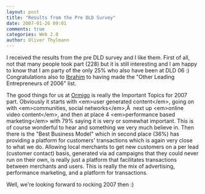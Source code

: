 ```yaml
---
layout: post
title: "Results from the Pre DLD Survey"
date: 2007-01-26 09:01
comments: true
categories: Web 2.0
author: Oliver Thylmann
---
```










I received the results from the pre DLD survey and I like them. First of all, not that many people took part (228) but it is still interesting and I am happy to know that I am party of the only 25% who also have been at DLD 06 :) Congratulations also to [Ibrahim](http://www.ibrahimevsan.de/) to having made the &quot;Other Leading Entrepreneurs of 2006&quot; list.

The good things for us at [Ormigo](https://ormigo.com/) is really the Important Topics for 2007 part. Obviously it starts with &lt;em&gt;user generated content&lt;/em&gt;, going on with &lt;em&gt;communities, social networks&lt;/em&gt;,Â  next up &lt;em&gt;online video content&lt;/em&gt;, and then at place 4 &lt;em&gt;performance based marketing&lt;/em&gt; with 79% saying it is very or somewhat important. This is of course wonderful to hear and something we very much believe in. Then there is the &quot;Best Business Model&quot; which in second place (36%) has providing a platform for customers' transactions which is again very close to what we do. Allowing local merchants to get new customers on a per lead (customer contact) basis, generated via ad campaigns that they could never run on their own, is really just a platform that facilitates transactions between merchants and users. This is really the mix of advertising, performance marketing, and a platform for transactions.

Well, we're looking forward to rocking 2007 then :)


